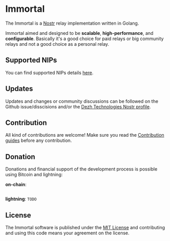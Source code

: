 # Immortal

The Immortal is a [Nostr](https://nostr.com) relay implementation written in Golang.

Immortal aimed and designed to be **scalable**, **high-performance**, and **configurable**. Basically it's a good choice for paid relays or big community relays and not a good choice as a personal relay.

## Supported NIPs

You can find supported NIPs details [here](./documents/NIPs.md).

## Updates

Updates and changes or community discussions can be followed on the Github issue/disscisions and/or the [Dezh Technologies Nostr profile](https://njump.me/dezh.tech).

## Contribution

All kind of contributions are welcome!
Make sure you read the [Contribution guides](./CONTRIBUTING.md) before any contribution.

## Donation

Donations and financial support of the development process is possible using Bitcoin and lightning:

**on-chain**:

```

```

**lightning**: ```TODO```

## License

The Immortal software is published under the [MIT License](./LICENSE) and contributing and using this code means your agreement on the license.
